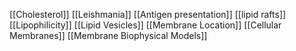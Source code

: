 [[Cholesterol]]
[[Leishmania]]
[[Antigen presentation]]
[[lipid rafts]]
[[Lipophilicity]]
[[Lipid Vesicles]]
[[Membrane Location]]
[[Cellular Membranes]]
[[Membrane Biophysical Models]]
